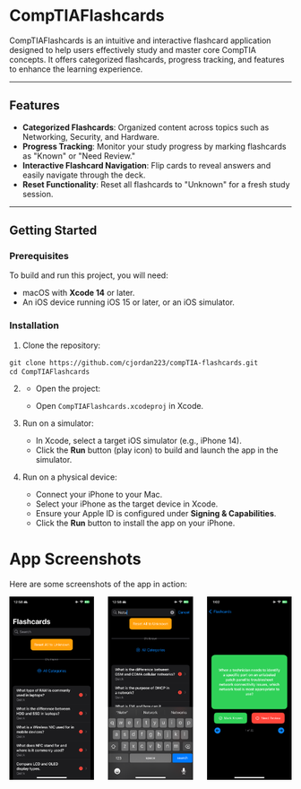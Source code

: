 
# **CompTIAFlashcards**

CompTIAFlashcards is an intuitive and interactive flashcard application designed to help users effectively study and master core CompTIA concepts. It offers categorized flashcards, progress tracking, and features to enhance the learning experience.

----------

## **Features**

-   **Categorized Flashcards**: Organized content across topics such as Networking, Security, and Hardware.
-   **Progress Tracking**: Monitor your study progress by marking flashcards as "Known" or "Need Review."
-   **Interactive Flashcard Navigation**: Flip cards to reveal answers and easily navigate through the deck.
-   **Reset Functionality**: Reset all flashcards to "Unknown" for a fresh study session.

----------


## **Getting Started**

### Prerequisites

To build and run this project, you will need:

-   macOS with **Xcode 14** or later.
-   An iOS device running iOS 15 or later, or an iOS simulator.

### Installation

1.  Clone the repository:
```
git clone https://github.com/cjordan223/compTIA-flashcards.git
cd CompTIAFlashcards
```
2. -   Open the project:
    
    -   Open `CompTIAFlashcards.xcodeproj` in Xcode.
3. Run on a simulator:
    
    -   In Xcode, select a target iOS simulator (e.g., iPhone 14).
    -   Click the **Run** button (play icon) to build and launch the app in the simulator.
4.  Run on a physical device:
    
    -   Connect your iPhone to your Mac.
    -   Select your iPhone as the target device in Xcode.
    -   Ensure your Apple ID is configured under **Signing & Capabilities**.
    -   Click the **Run** button to install the app on your iPhone.


# App Screenshots

Here are some screenshots of the app in action:

<div style="display: flex; justify-content: space-between;">
    <img src="/Illustration/IMG_1494.PNG" alt="Main Interface" width="30%">
    <img src="/Illustration/IMG_1495.PNG" alt="Flashcard View" width="30%">
    <img src="/Illustration/IMG_1499.PNG" alt="Progress Tracker" width="30%">
</div>


